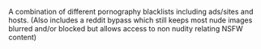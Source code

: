 A combination of different pornography blacklists including ads/sites and hosts.
(Also includes a reddit bypass which still keeps most nude images blurred and/or blocked but allows access to non nudity relating NSFW content)
